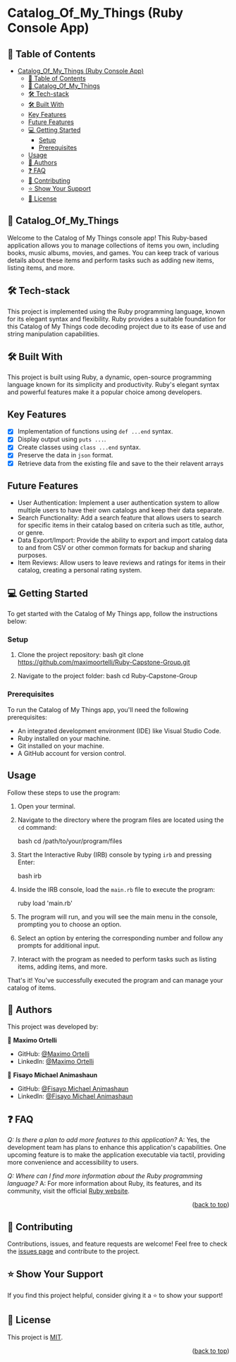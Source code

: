 # Catalog_Of_My_Things (Ruby Console App)

## 📗 Table of Contents

- [Catalog\_Of\_My\_Things (Ruby Console App)](#catalog_of_my_things-ruby-console-app)
  - [📗 Table of Contents](#-table-of-contents)
  - [📖 Catalog\_Of\_My\_Things ](#-catalog_of_my_things-)
  - [🛠 Tech-stack ](#-tech-stack-)
  - [🛠 Built With ](#-built-with-)
  - [Key Features ](#key-features-)
  - [Future Features ](#future-features-)
  - [💻 Getting Started ](#-getting-started-)
    - [Setup ](#setup-)
    - [Prerequisites ](#prerequisites-)
  - [Usage ](#usage-)
  - [👥 Authors ](#-authors-)
  - [❓ FAQ ](#-faq-)
  - [🤝 Contributing ](#-contributing-)
  - [⭐️ Show Your Support ](#️-show-your-support-)
  - [📜 License ](#-license-)

## 📖 Catalog_Of_My_Things <a name="about-project"></a>

Welcome to the Catalog of My Things console app! This Ruby-based application allows you to manage collections of items you own, including books, music albums, movies, and games. You can keep track of various details about these items and perform tasks such as adding new items, listing items, and more.

## 🛠 Tech-stack <a name="tech-stack"></a>

This project is implemented using the Ruby programming language, known for its elegant syntax and flexibility. Ruby provides a suitable foundation for this Catalog of My Things code decoding project due to its ease of use and string manipulation capabilities.

## 🛠 Built With <a name="built-with"></a>

This project is built using Ruby, a dynamic, open-source programming language known for its simplicity and productivity. Ruby's elegant syntax and powerful features make it a popular choice among developers.

## Key Features <a name="key-features"></a>
- [x] Implementation of functions using `def ...end` syntax.
- [x] Display output using `puts ...`.
- [x] Create classes using `class ...end` syntax.
- [x] Preserve the data in `json` format.
- [x] Retrieve data from the existing file and save to the their relavent arrays

## Future Features <a name="future-project"></a>
- User Authentication: Implement a user authentication system to allow multiple users to have their own catalogs and keep their data separate.
- Search Functionality: Add a search feature that allows users to search for specific items in their catalog based on criteria such as title, author, or genre.
- Data Export/Import: Provide the ability to export and import catalog data to and from CSV or other common formats for backup and sharing purposes.
- Item Reviews: Allow users to leave reviews and ratings for items in their catalog, creating a personal rating system.

## 💻 Getting Started <a name="getting-started"></a>

To get started with the Catalog of My Things app, follow the instructions below:

### Setup <a name="setup"></a>

1. Clone the project repository:
   bash
   git clone https://github.com/maximoortelli/Ruby-Capstone-Group.git
   

2. Navigate to the project folder:
   bash
   cd Ruby-Capstone-Group
   

### Prerequisites <a name="prerequisites"></a>

To run the Catalog of My Things app, you'll need the following prerequisites:

- An integrated development environment (IDE) like Visual Studio Code.
- Ruby installed on your machine.
- Git installed on your machine.
- A GitHub account for version control.

## Usage <a name="usage"></a>

Follow these steps to use the program:

1. Open your terminal.
2. Navigate to the directory where the program files are located using the `cd` command:

   bash
   cd /path/to/your/program/files
   

3. Start the Interactive Ruby (IRB) console by typing `irb` and pressing Enter:

   bash
   irb
   

4. Inside the IRB console, load the `main.rb` file to execute the program:

   ruby
   load 'main.rb'
   

5. The program will run, and you will see the main menu in the console, prompting you to choose an option.

6. Select an option by entering the corresponding number and follow any prompts for additional input.

7. Interact with the program as needed to perform tasks such as listing items, adding items, and more.

That's it! You've successfully executed the program and can manage your catalog of items.

## 👥 Authors <a name="authors"></a>

This project was developed by:


👤 **Maximo Ortelli**
-   GitHub: [@Maximo Ortelli](https://github.com/maximoortelli)
-   LinkedIn: [@Maximo Ortelli](https://www.linkedin.com/in/maximo-ortelli-rueda/)

👤 **Fisayo Michael Animashaun**
- GitHub: [@Fisayo Michael Animashaun](https://github.com/fmanimashaun)
- LinkedIn: [@Fisayo Michael Animashaun](https://www.linkedin.com/in/fmanimashaun/)

## ❓ FAQ <a name="faq"></a>

*Q: Is there a plan to add more features to this application?*
A: Yes, the development team has plans to enhance this application's capabilities. One upcoming feature is to make the application executable via tactil, providing more convenience and accessibility to users.
 

*Q: Where can I find more information about the Ruby programming language?*
A: For more information about Ruby, its features, and its community, visit the official [Ruby website](https://www.ruby-lang.org/).

<p align="right">(<a href="#readme-top">back to top</a>)</p>

## 🤝 Contributing <a name="contributing"></a>

Contributions, issues, and feature requests are welcome! Feel free to check the [issues page](https://github.com/maximoortelli/Ruby-Capstone-Group/issues) and contribute to the project.

## ⭐️ Show Your Support <a name="support"></a>

If you find this project helpful, consider giving it a ⭐️ to show your support!

## 📝 License <a name="license"></a>

This project is [MIT](./LICENSE).

<p align="right">(<a href="#readme-top">back to top</a>)</p>
